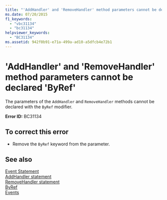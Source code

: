 ```yaml
---
title: "'AddHandler' and 'RemoveHandler' method parameters cannot be declared 'ByRef'"
ms.date: 07/20/2015
f1_keywords: 
  - "vbc31134"
  - "bc31134"
helpviewer_keywords: 
  - "BC31134"
ms.assetid: 942f0b91-e71a-499a-ad10-a5dfcb4e72b1
---
```

# 'AddHandler' and 'RemoveHandler' method parameters cannot be declared 'ByRef'
The parameters of the `AddHandler` and `RemoveHandler` methods cannot be declared with the `ByRef` modifier.  
  
 **Error ID:** BC31134  
  
## To correct this error  
  
-   Remove the `ByRef` keyword from the parameter.  
  
## See also
 [Event Statement](../../visual-basic/language-reference/statements/event-statement.md)  
 [AddHandler statement](~/docs/visual-basic/language-reference/statements/addhandler-statement.md)  
 [RemoveHandler statement](~/docs/visual-basic/language-reference/statements/removehandler-statement.md)  
 [ByRef](../../visual-basic/language-reference/modifiers/byref.md)  
 [Events](../../visual-basic/programming-guide/language-features/events/index.md)
